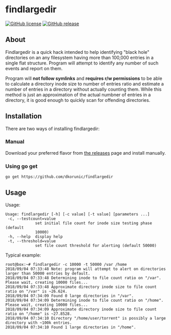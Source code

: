 findlargedir
===

[![GitHub license](https://img.shields.io/github/license/dkorunic/findlargedir.svg)](https://github.com/dkorunic/findlargedir/blob/master/LICENSE.txt)
[![GitHub release](https://img.shields.io/github/release/dkorunic/findlargedir.svg)](https://github.com/dkorunic/findlargedir/releases/latest)

## About

Findlargedir is a quick hack intended to help identifying "black hole" directories on an any filesystem having more than 100,000 entries in a single flat structure. Program will attempt to identify any number of such events and report on them.

Program will **not follow symlinks** and **requires r/w permissions** to be able to calculate a directory inode size to number of entries ratio and estimate a number of entries in a directory without actually counting them. While this method is just an approximation of the actual numbner of entries in a directory, it is good enough to quickly scan for offending directories.

## Installation

There are two ways of installing findlargedir:

### Manual

Download your preferred flavor from [the releases](https://github.com/dkorunic/findlargedir/releases/latest) page and install manually.

### Using go get

```shell
go get https://github.com/dkorunic/findlargedir
```

## Usage

Usage:

```shell
Usage: findlargedir [-h] [-c value] [-t value] [parameters ...]
 -c, --testcount=value
             set initial file count for inode size testing phase (default
             10000)
 -h, --help  display help
 -t, --threshold=value
             set file count threshold for alerting (default 50000)
```

Typical example:

```shell
root@box:~# findlargedir -c 10000 -t 50000 /var /home
2018/09/04 07:33:48 Note: program will attempt to alert on directories larger than 50000 entries by default.
2018/09/04 07:33:48 Determining inode to file count ratio on "/var". Please wait, creating 10000 files...
2018/09/04 07:33:48 Approximate directory inode size to file count ratio on "/var" is ~26.624.
2018/09/04 07:34:09 Found 0 large directories in "/var".
2018/09/04 07:34:09 Determining inode to file count ratio on "/home". Please wait, creating 10000 files...
2018/09/04 07:34:09 Approximate directory inode size to file count ratio on "/home" is ~27.8528.
2018/09/04 07:34:10 Directory "/home/user/torrent" is possibly a large directory with ~100k entries.
2018/09/04 07:34:10 Found 1 large directories in "/home".
```
